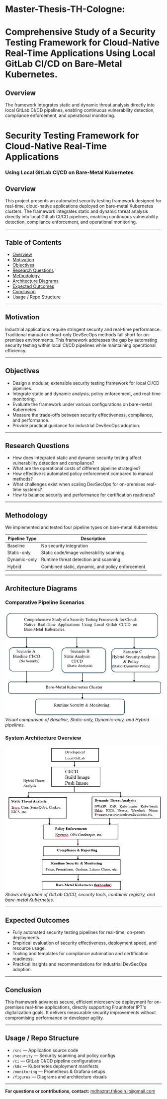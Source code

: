 # Master-Thesis-TH-Cologne:
 
# Comprehensive Study of a Security Testing Framework for Cloud-Native Real-Time Applications Using Local GitLab CI/CD on Bare-Metal Kubernetes.

## Overview

The framework integrates static and dynamic threat analysis directly into local GitLab CI/CD pipelines, enabling continuous vulnerability detection, compliance enforcement, and operational monitoring.



# Security Testing Framework for Cloud-Native Real-Time Applications  
### Using Local GitLab CI/CD on Bare-Metal Kubernetes

## Overview

This project presents an automated security testing framework designed for real-time, cloud-native applications deployed on bare-metal Kubernetes clusters. The framework integrates static and dynamic threat analysis directly into local GitLab CI/CD pipelines, enabling continuous vulnerability detection, compliance enforcement, and operational monitoring.

---

## Table of Contents
- [Overview](#overview)
- [Motivation](#motivation)
- [Objectives](#objectives)
- [Research Questions](#research-questions)
- [Methodology](#methodology)
- [Architecture Diagrams](#architecture-diagrams)
- [Expected Outcomes](#expected-outcomes)
- [Conclusion](#conclusion)
- [Usage / Repo Structure](#usage--repo-structure)

---

## Motivation

Industrial applications require stringent security and real-time performance. Traditional manual or cloud-only DevSecOps methods fall short for on-premises environments. This framework addresses the gap by automating security testing within local CI/CD pipelines while maintaining operational efficiency.

---

## Objectives

- Design a modular, extensible security testing framework for local CI/CD pipelines.  
- Integrate static and dynamic analysis, policy enforcement, and real-time monitoring.  
- Evaluate the framework under various configurations on bare-metal Kubernetes.  
- Measure the trade-offs between security effectiveness, compliance, and performance.  
- Provide practical guidance for industrial DevSecOps adoption.

---

## Research Questions

- How does integrated static and dynamic security testing affect vulnerability detection and compliance?  
- What are the operational costs of different pipeline strategies?  
- How effective is automated policy enforcement compared to manual methods?  
- What challenges exist when scaling DevSecOps for on-premises real-time systems?  
- How to balance security and performance for certification readiness?

---

## Methodology

We implemented and tested four pipeline types on bare-metal Kubernetes:

| Pipeline Type | Description                            |
|---------------|------------------------------------|
| Baseline      | No security integration             |
| Static-only   | Static code/image vulnerability scanning |
| Dynamic-only  | Runtime threat detection and scanning |
| Hybrid        | Combined static, dynamic, and policy enforcement |

---

## Architecture Diagrams

### Comparative Pipeline Scenarios  
![Pipeline Scenarios](figures/comparative-pipelines.png)  
*Visual comparison of Baseline, Static-only, Dynamic-only, and Hybrid pipelines.*

### System Architecture Overview  
![System Architecture](figures/system-architecture.png)  
*Shows integration of GitLab CI/CD, security tools, container registry, and bare-metal Kubernetes.*

---

## Expected Outcomes

- Fully automated security testing pipelines for real-time, on-prem deployments.  
- Empirical evaluation of security effectiveness, deployment speed, and resource usage.  
- Tooling and templates for compliance automation and certification readiness.  
- Practical insights and recommendations for industrial DevSecOps adoption.

---

## Conclusion

This framework advances secure, efficient microservice deployment for on-premises real-time applications, directly supporting Fraunhofer IPT's digitalization goals. It delivers measurable security improvements without compromising performance or developer agility.

---

## Usage / Repo Structure

- `/src` — Application source code  
- `/security` — Security scanning and policy configs  
- `/ci` — GitLab CI/CD pipeline configurations  
- `/k8s` — Kubernetes deployment manifests  
- `/monitoring` — Prometheus & Grafana setups  
- `/figures` — Diagrams and architecture visuals  

---

**For questions or contributions, contact:** mdhazrat.thkoeln.it@gmail.com


